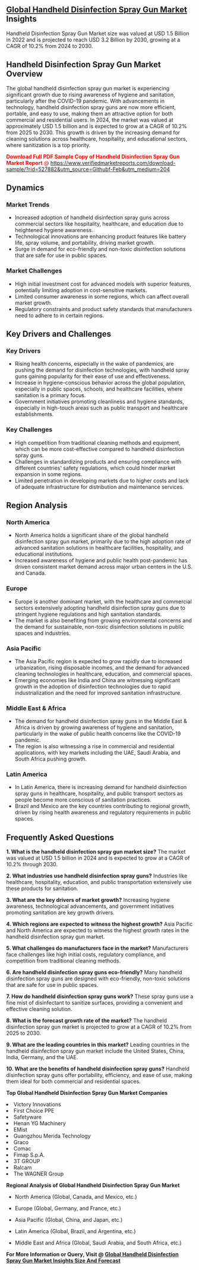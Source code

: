 <h2><a href="https://www.verifiedmarketreports.com/download-sample/?rid=527882&amp;utm_source=Githubf&amp;utm_medium=204" target="_blank">Global Handheld Disinfection Spray Gun Market</a> Insights</h2><p>Handheld Disinfection Spray Gun Market size was valued at USD 1.5 Billion in 2022 and is projected to reach USD 3.2 Billion by 2030, growing at a CAGR of 10.2% from 2024 to 2030.</p><p> <h2>Handheld Disinfection Spray Gun Market Overview</h2> <p>The global handheld disinfection spray gun market is experiencing significant growth due to rising awareness of hygiene and sanitation, particularly after the COVID-19 pandemic. With advancements in technology, handheld disinfection spray guns are now more efficient, portable, and easy to use, making them an attractive option for both commercial and residential users. In 2024, the market was valued at approximately USD 1.5 billion and is expected to grow at a CAGR of 10.2% from 2025 to 2030. This growth is driven by the increasing demand for cleaning solutions across healthcare, hospitality, and educational sectors, where sanitization is a top priority. <p><p><span class=""><span style="color: #ff0000;"><strong>Download Full PDF Sample Copy of Handheld Disinfection Spray Gun Market Report</strong> @ </span><a href="https://www.verifiedmarketreports.com/download-sample/?rid=527882&amp;utm_source=Githubf-Feb&amp;utm_medium=204" target="_blank">https://www.verifiedmarketreports.com/download-sample/?rid=527882&amp;utm_source=Githubf-Feb&amp;utm_medium=204</a></span></p></p> <h2>Dynamics</h2> <h3>Market Trends</h3> <ul> <li>Increased adoption of handheld disinfection spray guns across commercial sectors like hospitality, healthcare, and education due to heightened hygiene awareness.</li> <li>Technological innovations are enhancing product features like battery life, spray volume, and portability, driving market growth.</li> <li>Surge in demand for eco-friendly and non-toxic disinfection solutions that are safe for use in public spaces.</li> </ul> <h3>Market Challenges</h3> <ul> <li>High initial investment cost for advanced models with superior features, potentially limiting adoption in cost-sensitive markets.</li> <li>Limited consumer awareness in some regions, which can affect overall market growth.</li> <li>Regulatory constraints and product safety standards that manufacturers need to adhere to in certain regions.</li> </ul> <h2>Key Drivers and Challenges</h2> <h3>Key Drivers</h3> <ul> <li>Rising health concerns, especially in the wake of pandemics, are pushing the demand for disinfection technologies, with handheld spray guns gaining popularity for their ease of use and effectiveness.</li> <li>Increase in hygiene-conscious behavior across the global population, especially in public spaces, schools, and healthcare facilities, where sanitation is a primary focus.</li> <li>Government initiatives promoting cleanliness and hygiene standards, especially in high-touch areas such as public transport and healthcare establishments.</li> </ul> <h3>Key Challenges</h3> <ul> <li>High competition from traditional cleaning methods and equipment, which can be more cost-effective compared to handheld disinfection spray guns.</li> <li>Challenges in standardizing products and ensuring compliance with different countries' safety regulations, which could hinder market expansion in some regions.</li> <li>Limited penetration in developing markets due to higher costs and lack of adequate infrastructure for distribution and maintenance services.</li> </ul> <h2>Region Analysis</h2> <h3>North America</h3> <ul> <li>North America holds a significant share of the global handheld disinfection spray gun market, primarily due to the high adoption rate of advanced sanitation solutions in healthcare facilities, hospitality, and educational institutions.</li> <li>Increased awareness of hygiene and public health post-pandemic has driven consistent market demand across major urban centers in the U.S. and Canada.</li> </ul> <h3>Europe</h3> <ul> <li>Europe is another dominant market, with the healthcare and commercial sectors extensively adopting handheld disinfection spray guns due to stringent hygiene regulations and high sanitation standards.</li> <li>The market is also benefiting from growing environmental concerns and the demand for sustainable, non-toxic disinfection solutions in public spaces and industries.</li> </ul> <h3>Asia Pacific</h3> <ul> <li>The Asia Pacific region is expected to grow rapidly due to increased urbanization, rising disposable incomes, and the demand for advanced cleaning technologies in healthcare, education, and commercial spaces.</li> <li>Emerging economies like India and China are witnessing significant growth in the adoption of disinfection technologies due to rapid industrialization and the need for improved sanitation infrastructure.</li> </ul> <h3>Middle East & Africa</h3> <ul> <li>The demand for handheld disinfection spray guns in the Middle East & Africa is driven by growing awareness of hygiene and sanitation, particularly in the wake of public health concerns like the COVID-19 pandemic.</li> <li>The region is also witnessing a rise in commercial and residential applications, with key markets including the UAE, Saudi Arabia, and South Africa pushing growth.</li> </ul> <h3>Latin America</h3> <ul> <li>In Latin America, there is increasing demand for handheld disinfection spray guns in healthcare, hospitality, and public transport sectors as people become more conscious of sanitation practices.</li> <li>Brazil and Mexico are the key countries contributing to regional growth, driven by rising health awareness and regulatory requirements in public spaces.</li> </ul> <h2>Frequently Asked Questions</h2> <p><b>1. What is the handheld disinfection spray gun market size?</b> The market was valued at USD 1.5 billion in 2024 and is expected to grow at a CAGR of 10.2% through 2030.</p> <p><b>2. What industries use handheld disinfection spray guns?</b> Industries like healthcare, hospitality, education, and public transportation extensively use these products for sanitation.</p> <p><b>3. What are the key drivers of market growth?</b> Increasing hygiene awareness, technological advancements, and government initiatives promoting sanitation are key growth drivers.</p> <p><b>4. Which regions are expected to witness the highest growth?</b> Asia Pacific and North America are expected to witness the highest growth rates in the handheld disinfection spray gun market.</p> <p><b>5. What challenges do manufacturers face in the market?</b> Manufacturers face challenges like high initial costs, regulatory compliance, and competition from traditional cleaning methods.</p> <p><b>6. Are handheld disinfection spray guns eco-friendly?</b> Many handheld disinfection spray guns are designed with eco-friendly, non-toxic solutions that are safe for use in public spaces.</p> <p><b>7. How do handheld disinfection spray guns work?</b> These spray guns use a fine mist of disinfectant to sanitize surfaces, providing a convenient and effective cleaning solution.</p> <p><b>8. What is the forecast growth rate of the market?</b> The handheld disinfection spray gun market is projected to grow at a CAGR of 10.2% from 2025 to 2030.</p> <p><b>9. What are the leading countries in this market?</b> Leading countries in the handheld disinfection spray gun market include the United States, China, India, Germany, and the UAE.</p> <p><b>10. What are the benefits of handheld disinfection spray guns?</b> Handheld disinfection spray guns offer portability, efficiency, and ease of use, making them ideal for both commercial and residential spaces.</p> </p><p><strong>Top Global Handheld Disinfection Spray Gun Market Companies</strong></p><div data-test-id=""><p><li>Victory Innovations</li><li> First Choice PPE</li><li> Safetyware</li><li> Henan YG Machinery</li><li> EMist</li><li> Guangzhou Merida Technology</li><li> Graco</li><li> Comac</li><li> Fimap S.p.A.</li><li> 3T GROUP</li><li> Ralcam</li><li> The WAGNER Group</li></p><div><strong>Regional Analysis of&nbsp;Global Handheld Disinfection Spray Gun Market</strong></div><ul><li dir="ltr"><p dir="ltr">North America&nbsp;(Global, Canada, and Mexico, etc.)</p></li><li dir="ltr"><p dir="ltr">Europe (Global, Germany, and France, etc.)</p></li><li dir="ltr"><p dir="ltr">Asia Pacific&nbsp;(Global, China, and Japan, etc.)</p></li><li dir="ltr"><p dir="ltr">Latin America&nbsp;(Global, Brazil, and Argentina, etc.)</p></li><li dir="ltr">Middle East and Africa&nbsp;(Global, Saudi Arabia, and South Africa, etc.)</li></ul><p><strong>For More Information or Query, Visit @&nbsp;</strong><strong><a href="https://www.verifiedmarketreports.com/product/handheld-disinfection-spray-gun-market/?utm_source=Githubf&amp;utm_medium=204" target="_blank">Global Handheld Disinfection Spray Gun Market Insights Size And Forecast</a></strong></p></div>
